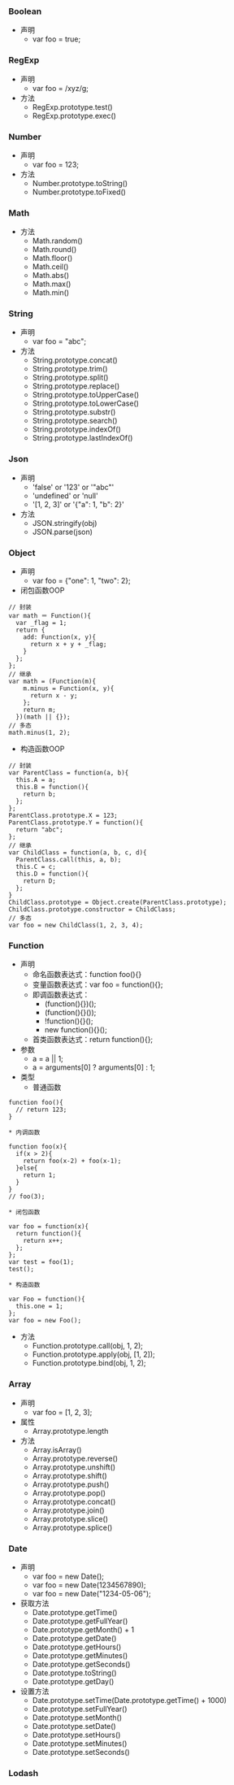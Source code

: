 ### Boolean
* 声明
    * var foo = true;

### RegExp
* 声明
    * var foo = /xyz/g;
* 方法
    * RegExp.prototype.test()
    * RegExp.prototype.exec()

### Number
* 声明
    * var foo = 123;
* 方法
    * Number.prototype.toString()
    * Number.prototype.toFixed()

### Math
* 方法
    * Math.random()
    * Math.round()
    * Math.floor()
    * Math.ceil()
    * Math.abs()
    * Math.max()
    * Math.min()

### String
* 声明
    * var foo = "abc";
* 方法
    * String.prototype.concat()
    * String.prototype.trim()
    * String.prototype.split()
    * String.prototype.replace()
    * String.prototype.toUpperCase()
    * String.prototype.toLowerCase()
    * String.prototype.substr()
    * String.prototype.search()
    * String.prototype.indexOf()
    * String.prototype.lastIndexOf()

### Json
* 声明
    * 'false' or '123' or '"abc"'
    * 'undefined' or 'null'
    * '[1, 2, 3]' or '{"a": 1, "b": 2}'
* 方法
    * JSON.stringify(obj)
    * JSON.parse(json)

### Object
* 声明
    * var foo = {"one": 1, "two": 2};
* 闭包函数OOP
```
// 封装
var math ＝ Function(){
  var _flag = 1;
  return {
    add: Function(x, y){
      return x + y + _flag;
    }
  };
};
// 继承
var math = (Function(m){
    m.minus = Function(x, y){
      return x - y;
    };
    return m;
  })(math || {});
// 多态
math.minus(1, 2);
```

* 构造函数OOP
```
// 封装
var ParentClass = function(a, b){
  this.A = a;
  this.B = function(){
    return b;
  };
};
ParentClass.prototype.X = 123;
ParentClass.prototype.Y = function(){
  return "abc";
};
// 继承
var ChildClass = function(a, b, c, d){
  ParentClass.call(this, a, b);
  this.C = c;
  this.D = function(){
    return D;
  };
}
ChildClass.prototype = Object.create(ParentClass.prototype);
ChildClass.prototype.constructor = ChildClass;
// 多态
var foo = new ChildClass(1, 2, 3, 4);
```

### Function
* 声明
    * 命名函数表达式：function foo(){}
    * 变量函数表达式：var foo = function(){};
    * 即调函数表达式：
        * (function(){})();
        * (function(){}());
        * !function(){}();
        * new function(){}();
    * 首类函数表达式：return function(){};
* 参数
    * a = a || 1;
    * a = arguments[0] ? arguments[0] : 1;
* 类型
    * 普通函数
```
function foo(){
  // return 123;
}
```

    * 内调函数
```
function foo(x){
  if(x > 2){
    return foo(x-2) + foo(x-1);
  }else{
    return 1;
  }
}
// foo(3);
```

    * 闭包函数
```
var foo = function(x){
  return function(){
    return x++;
  };
};
var test = foo(1);
test();
```

    * 构造函数
```
var Foo = function(){
  this.one = 1;
};
var foo = new Foo();
```

* 方法
    * Function.prototype.call(obj, 1, 2);
    * Function.prototype.apply(obj, [1, 2]);
    * Function.prototype.bind(obj, 1, 2);

### Array
* 声明
    * var foo = [1, 2, 3];
* 属性
    * Array.prototype.length
* 方法
    * Array.isArray()
    * Array.prototype.reverse()
    * Array.prototype.unshift()
    * Array.prototype.shift()
    * Array.prototype.push()
    * Array.prototype.pop()
    * Array.prototype.concat()
    * Array.prototype.join()
    * Array.prototype.slice()
    * Array.prototype.splice()

### Date
* 声明
    * var foo = new Date();
    * var foo = new Date(1234567890);
    * var foo = new Date("1234-05-06");
* 获取方法
    * Date.prototype.getTime()
    * Date.prototype.getFullYear()
    * Date.prototype.getMonth() + 1
    * Date.prototype.getDate()
    * Date.prototype.getHours()
    * Date.prototype.getMinutes()
    * Date.prototype.getSeconds()
    * Date.prototype.toString()
    * Date.prototype.getDay()
* 设置方法
    * Date.prototype.setTime(Date.prototype.getTime() + 1000)
    * Date.prototype.setFullYear()
    * Date.prototype.setMonth()
    * Date.prototype.setDate()
    * Date.prototype.setHours()
    * Date.prototype.setMinutes()
    * Date.prototype.setSeconds()

### Lodash

